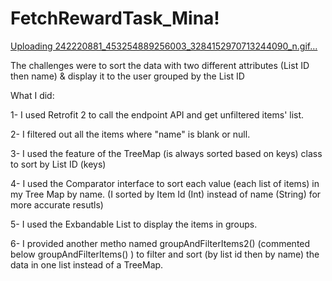 # FetchRewardTask_Mina!


[Uploading 242220881_453254889256003_3284152970713244090_n.gif…]()


The challenges were to sort the data with two different attributes (List ID then name) & display it to the user grouped by the List ID

What I did:

1- I used Retrofit 2 to call the endpoint API and get unfiltered items' list.

2- I filtered out all the items where "name" is blank or null.

3- I used the feature of the TreeMap (is always sorted based on keys) class to sort by List ID (keys)

4- I used the Comparator interface to sort each value (each list of items) in my Tree Map by name.
(I sorted by Item Id (Int) instead of name (String) for more accurate resutls)

5- I used the Exbandable List to display the items in groups.

6- I provided another metho named groupAndFilterItems2() (commented below groupAndFilterItems() ) to filter and sort (by list id then by name) the data in one list instead of a TreeMap.


